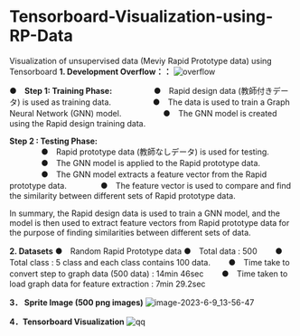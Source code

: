 # Tensorboard-Visualization-using-RP-Data
Visualization of unsupervised data (Meviy Rapid Prototype data) using Tensorboard
**1. Development Overflow：：**
![overflow](https://github.com/meviyLab/Tensorboard-Visualization-using-RP-Data/assets/62593581/804640a1-b11f-4ab3-b23f-66d146c5d6d0)

**●　Step 1: Training Phase:**
　　　　　●　Rapid design data (教師付きデータ) is used as training data.
　　　　　●　The data is used to train a Graph Neural Network (GNN) model.
　　　　　●　The GNN model is created using the Rapid design training data.

**Step 2 : Testing Phase:**<br>
　　　　●　Rapid prototype data (教師なしデータ) is used for testing.
　　　　●　The GNN model is applied to the Rapid prototype data.
　　　　●　The GNN model extracts a feature vector from the Rapid prototype data.
　　　　●　The feature vector is used to compare and find the similarity between different sets of Rapid prototype data.

In summary, the Rapid design data is used to train a GNN model, and the model is then used to extract feature vectors from Rapid prototype data for the purpose of finding similarities between different sets of data.

**2. Datasets**
●　Random Rapid Prototype data
    ●　Total data  : 500
　　●　Total class : 5 class and each class contains 100 data.
　　●　Time take to convert step to graph data (500 data) : 14min 46sec
　　●　Time taken to load graph data for feature extraction : 7min 29.2sec

**3． Sprite Image (500 png images)**
![image-2023-6-9_13-56-47](https://github.com/meviyLab/Tensorboard-Visualization-using-RP-Data/assets/62593581/1af2351e-2105-474a-ab74-7a51f1bd6785)


**4．Tensorboard Visualization**
![qq](https://github.com/meviyLab/Tensorboard-Visualization-using-RP-Data/assets/62593581/b7ed7cba-cb6d-45e8-85a3-54ce49cd8d68)
